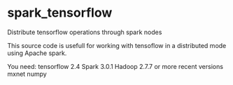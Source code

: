 # spark_tensorflow
Distribute tensorflow operations through spark nodes

This source code is usefull for working with tensoflow in a distributed mode using Apache spark.

You need:
tensorflow 2.4
Spark 3.0.1
Hadoop 2.7.7 or more recent versions
mxnet 
numpy

